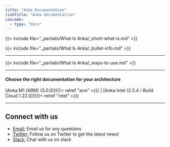 ```yaml
---
title: "Anka Documentation"
linkTitle: "Anka Documentation"
cascade:
  - type: "docs"
---
```


{{< include file="_partials/What Is Anka/_short-what-is.md" >}}

{{< include file="_partials/What Is Anka/_bullet-info.md" >}}

---

{{< include file="_partials/What Is Anka/_ways-to-use.md" >}}

---

#### Choose the right documentation for your architecture

[Anka M1 (ARM) (3.0.0)]({{< relref "arm" >}}) | [Anka Intel (2.5.4 / Build Cloud 1.22.0)]({{< relref "intel" >}})

---

## Connect with us

<ul>
<li title=Email>
<a target=_blank rel=noopener href=mailto:support@veertu.com><i class="fa fa-envelope"></i> Email:</a> Email us for any questions
</li>
<li title=Twitter>
<a target=_blank rel=noopener href=https://twitter.com/veertu_labs><i class="fab fa-twitter"></i> Twitter:</a> Follow us on Twitter to get the latest news!
</li>
<li title=Slack>
<a target=_blank rel=noopener href=https://slack.veertu.com/><i class="fab fa-slack"></i> Slack:</a> Chat with us on slack
</li>
</ul>
</div>
